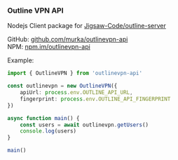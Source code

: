 ### Outline VPN API

Nodejs Client package for [Jigsaw-Code/outline-server](https://github.com/Jigsaw-Code/outline-server)

GitHub: [github.com/murka/outlinevpn-api](https://github.com/murka/outlinevpn-api)  
NPM: [npm.im/outlinevpn-api](https://npm.im/outlinevpn-api)


Example:
```ts
import { OutlineVPN } from 'outlinevpn-api'

const outlinevpn = new OutlineVPN({
    apiUrl: process.env.OUTLINE_API_URL,
    fingerprint: process.env.OUTLINE_API_FINGERPRINT
})

async function main() {
    const users = await outlinevpn.getUsers()
    console.log(users)
}

main()
```

